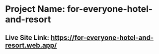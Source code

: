 # Project Name: for-everyone-hotel-and-resort
## Live Site Link:  https://for-everyone-hotel-and-resort.web.app/

